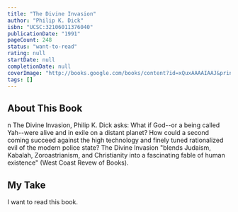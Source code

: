 ```yaml
---
title: "The Divine Invasion"
author: "Philip K. Dick"
isbn: "UCSC:32106011376040"
publicationDate: "1991"
pageCount: 248
status: "want-to-read"
rating: null
startDate: null
completionDate: null
coverImage: "http://books.google.com/books/content?id=xQuxAAAAIAAJ&printsec=frontcover&img=1&zoom=1&source=gbs_api"
tags: []
---
```


## About This Book

n The Divine Invasion, Philip K. Dick asks: What if God--or a being called Yah--were alive and in exile on a distant planet? How could a second coming succeed against the high technology and finely tuned rationalized evil of the modern police state? The Divine Invasion "blends Judaism, Kabalah, Zoroastrianism, and Christianity into a fascinating fable of human existence" (West Coast Revew of Books).

## My Take

I want to read this book.
